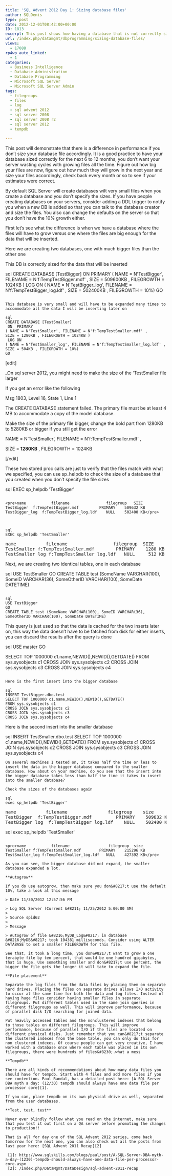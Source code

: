 ```yaml
---
title: 'SQL Advent 2012 Day 1: Sizing database files'
author: SQLDenis
type: post
date: 2012-12-01T08:42:00+00:00
ID: 1813
excerpt: This post shows how having a database that is not correctly sized will impact performance
url: /index.php/datamgmt/dbprogramming/sizing-database-files/
views:
  - 17088
rp4wp_auto_linked:
  - 1
categories:
  - Business Intelligence
  - Database Administration
  - Database Programming
  - Microsoft SQL Server
  - Microsoft SQL Server Admin
tags:
  - filegroups
  - files
  - log
  - sql advent 2012
  - sql server 2008
  - sql server 2008 r2
  - sql server 2012
  - tempdb

---
```

This post will demonstrate that there is a difference in performance if you don&#8217;t size your database file accordingly. It is a good practice to have your database sized correctly for the next 6 to 12 months, you don&#8217;t want your server wasting cycles with growing files all the time. Figure out how big your files are now, figure out how much they will grow in the next year and size your files accordingly, check back every month or so to see if your estimates were correct. 

By default SQL Server will create databases wilt very small files when you create a database and you don&#8217;t specify the sizes. If you have people creating databases on your servers, consider adding a DDL trigger to notify you when a new DB is added so that you can talk to the database creator and size the files. You also can change the defaults on the server so that you don&#8217;t have the 10% growth either.

First let&#8217;s see what the difference is when we have a database where the files will have to grow versus one where the files are big enough for the data that will be inserted.

Here we are creating two databases, one with much bigger files than the other one

This DB is correctly sized for the data that will be inserted

sql
CREATE DATABASE [TestBigger]
 ON  PRIMARY 
( NAME = N'TestBigger', FILENAME = N'f:TempTestBigger.mdf' , 
SIZE = 509600KB , FILEGROWTH = 1024KB )
 LOG ON 
( NAME = N'TestBigger_log', FILENAME = N'f:TempTestBigger_log.ldf' , 
SIZE = 502400KB , FILEGROWTH = 10%)
GO
```

This database is very small and will have to be expanded many times to accommodate all the data I will be inserting later on

sql
CREATE DATABASE [TestSmaller]
 ON  PRIMARY 
( NAME = N'TestSmaller', FILENAME = N'f:TempTestSmaller.mdf' , 
SIZE = 1280KB , FILEGROWTH = 1024KB )
 LOG ON 
( NAME = N'TestSmaller_log', FILENAME = N'f:TempTestSmaller_log.ldf' , 
SIZE = 504KB , FILEGROWTH = 10%)
GO
```

[edit]
  
_On sql server 2012, you might need to make the size of the &#8216;TestSmaller file larger</p> 

If you get an error like the following

Msg 1803, Level 16, State 1, Line 1
  
The CREATE DATABASE statement failed. The primary file must be at least 4 MB to accommodate a copy of the model database.

Make the size of the primary file bigger, change the bold part from 1280KB to 5280KB or bigger if you still get the error

NAME = N&#8217;TestSmaller&#8217;, FILENAME = N&#8217;f:TempTestSmaller.mdf&#8217; ,
  
SIZE = **1280KB** , FILEGROWTH = 1024KB</em>

[/edit]
  
These two stored proc calls are just to verify that the files match with what we specified, you can use sp_helpdb to check the size of a database that you created when you don&#8217;t specify the file sizes

sql
EXEC sp_helpdb 'TestBigger'
```

<pre>name	        filename	            filegroup	SIZE
TestBigger	f:TempTestBigger.mdf	     PRIMARY	509632 KB
TestBigger_log	f:TempTestBigger_log.ldf	NULL	502400 KB</pre>



sql
EXEC sp_helpdb 'TestSmaller'
```

<pre>name	        filename	             filegroup	SIZE
TestSmaller	f:TempTestSmaller.mdf	     PRIMARY	1280 KB
TestSmaller_log	f:TempTestSmaller_log.ldf	NULL	 512 KB</pre>

Next, we are creating two identical tables, one in each database

sql
USE TestSmaller
GO
CREATE TABLE test (SomeName VARCHAR(100), SomeID VARCHAR(36), SomeOtherID VARCHAR(100), SomeDate DATETIME)
```

sql
USE TestBigger
GO
CREATE TABLE test (SomeName VARCHAR(100), SomeID VARCHAR(36), SomeOtherID VARCHAR(100), SomeDate DATETIME)
```

This query is just used so that the data is cached for the two inserts later on, this way the data doesn&#8217;t have to be fatched from disk for either inserts, you can discard the results after the query is done

sql
USE master
GO


SELECT TOP 1000000 c1.name,NEWID(),NEWID(),GETDATE() 
FROM sys.sysobjects c1
CROSS JOIN sys.sysobjects c2
CROSS JOIN sys.sysobjects c3
CROSS JOIN sys.sysobjects c4
```

Here is the first insert into the bigger database

sql
INSERT TestBigger.dbo.test
SELECT TOP 1000000 c1.name,NEWID(),NEWID(),GETDATE() 
FROM sys.sysobjects c1
CROSS JOIN sys.sysobjects c2
CROSS JOIN sys.sysobjects c3
CROSS JOIN sys.sysobjects c4
```

Here is the second insert into the smaller database

sql
INSERT TestSmaller.dbo.test
SELECT TOP 1000000 c1.name,NEWID(),NEWID(),GETDATE() 
FROM sys.sysobjects c1
CROSS JOIN sys.sysobjects c2
CROSS JOIN sys.sysobjects c3
CROSS JOIN sys.sysobjects c4
```
On several machines I tested on, it takes half the time or less to insert the data in the bigger database compared to the smaller database. How about on your machine, do you see that the insert into the bigger database takes less than half the time it takes to insert into the smaller database?

Check the sizes of the databases again

sql
exec sp_helpdb 'TestBigger'
```

<pre>name	        filename	           filegroup	size
TestBigger	f:TempTestBigger.mdf	     PRIMARY	509632 KB
TestBigger_log	f:TempTestBigger_log.ldf	NULL	502400 KB</pre>



sql
exec sp_helpdb 'TestSmaller'
```

<pre>name	        filename	             filegroup	size
TestSmaller	f:TempTestSmaller.mdf	     PRIMARY	215296 KB
TestSmaller_log	f:TempTestSmaller_log.ldf	NULL	427392 KB</pre>

As you can see, the bigger database did not expand, the smaller database expanded a lot.

**Autogrow**
  
If you do use autogrow, then make sure you don&#8217;t use the default 10%, take a look at this message

> Date 11/30/2012 12:57:56 PM
  
> Log SQL Server (Current &#8211; 11/25/2012 5:00:00 AM)
> 
> Source spid62
> 
> Message
  
> Autogrow of file &#8216;MyDB_Log&#8217; in database &#8216;MyDB&#8217; took 104381 milliseconds. Consider using ALTER DATABASE to set a smaller FILEGROWTH for this file.

See that, it took a long time, you don&#8217;t want to grow a one terabyte file by ten percent, that would be one hundred gigabytes, that is huge. Use something smaller and don&#8217;t use percent, the bigger the file gets the longer it will take to expand the file.

**File placement**
  
Separate the log files from the data files by placing them on separate hard drives. Placing the files on separate drives allows I/O activity to occur at the same time for both the data and log files. Instead of having huge files consider having smaller files in separate filegroups. Put different tables used in the same join queries in different filegroups as well. This will improve performance, because of parallel disk I/O searching for joined data.

Put heavily accessed tables and the nonclustered indexes that belong to those tables on different filegroups. This will improve performance, because of parallel I/O if the files are located on different physical disks. Just remember that you can&#8217;t separate the clustered indexes from the base table, you can only do this for non clustered indexes. Of course people can get very creative, I have worked with a database once where each table was placed in its own filegroups, there were hundreds of files&#8230;.what a mess

**Tempdb**
  
There are all kinds of recommendations about how many data files you should have for tempdb. Start with 4 files and add more files if you see contention. Paul Randal, has a detailed post here: [A SQL Server DBA myth a day: (12/30) tempdb should always have one data file per processor core][1].
  
If you can, place tempdb on its own physical drive as well, separated from the user databases.

**Test, test, test**
  
Never ever blindly follow what you read on the internet, make sure that you test it out first on a QA server before promoting the changes to production!!

That is all for day one of the SQL Advent 2012 series, come back tomorrow for the next one, you can also check out all the posts from last year here: [SQL Advent 2011 Recap][2]

 [1]: http://www.sqlskills.com/blogs/paul/post/A-SQL-Server-DBA-myth-a-day-(1230)-tempdb-should-always-have-one-data-file-per-processor-core.aspx
 [2]: /index.php/DataMgmt/DataDesign/sql-advent-2011-recap